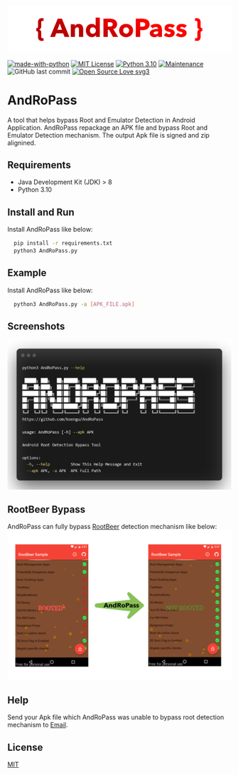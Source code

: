 
![Logo](https://github.com/koengu/AndRoPass/raw/main/utils/resource/AndropasslogoNew.png)

[![made-with-python](https://img.shields.io/badge/Made%20with-Python-1f425f.svg)](https://www.python.org/)
[![MIT License](https://img.shields.io/badge/License-MIT-green.svg)](https://choosealicense.com/licenses/mit/)
[![Python 3.10](https://img.shields.io/badge/python-3.10-blue.svg)](https://www.python.org/downloads/release/python-310/)
[![Maintenance](https://img.shields.io/badge/Maintained%3F-yes-green.svg)](https://GitHub.com/Naereen/StrapDown.js/graphs/commit-activity)
![GitHub last commit](https://img.shields.io/github/last-commit/koengu/AndRoPass)
[![Open Source Love svg3](https://badges.frapsoft.com/os/v3/open-source.svg?v=103)](https://github.com/ellerbrock/open-source-badges/)


#  AndRoPass


A tool that helps bypass Root and Emulator Detection in Android Application. AndRoPass repackage an APK file and bypass Root and Emulator Detection mechanism. The output Apk file is signed and zip alignined.


## Requirements
* Java Development Kit (JDK) > 8
* Python 3.10


## Install and Run

Install AndRoPass like below:

```bash
  pip install -r requirements.txt
  python3 AndRoPass.py
```
    
## Example
Install AndRoPass like below:
```bash
  python3 AndRoPass.py -a [APK_FILE.apk]
```
## Screenshots

![App Screenshot](https://github.com/koengu/AndRoPass/raw/main/utils/resource/screenshot.png)


## RootBeer Bypass
AndRoPass can fully bypass [RootBeer](https://github.com/scottyab/rootbeer) detection mechanism like below:
![RootBeerBypass](https://github.com/koengu/AndRoPass/raw/main/utils/resource/rootbeer.png)

##  Help


Send your Apk file which AndRoPass was unable to bypass root detection mechanism to [Email](mailto:koengu@protonmail.com).



## License

[MIT](https://choosealicense.com/licenses/mit/)

